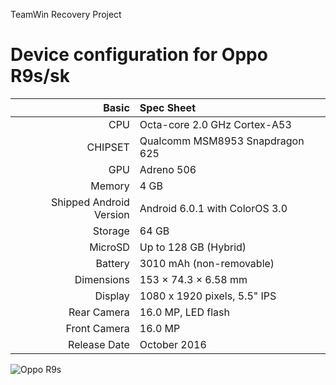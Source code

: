 TeamWin Recovery Project

Device configuration for Oppo R9s/sk
=====================================================

Basic   | Spec Sheet
-------:|:-------------------------
CPU     | Octa-core 2.0 GHz Cortex-A53
CHIPSET | Qualcomm MSM8953 Snapdragon 625
GPU     | Adreno 506
Memory  | 4 GB
Shipped Android Version | Android 6.0.1 with ColorOS 3.0
Storage | 64 GB
MicroSD | Up to 128 GB (Hybrid)
Battery | 3010 mAh (non-removable)
Dimensions | 153 × 74.3 × 6.58 mm
Display | 1080 x 1920 pixels, 5.5" IPS
Rear Camera  | 16.0 MP, LED flash
Front Camera | 16.0 MP
Release Date | October 2016

![Oppo R9s](https://i.ibb.co/1R9dJmZ/22840bb277a236c041002e7ad33d202ad618764d3c93a8748e74c4e8f9c82ae6-0.webp)

